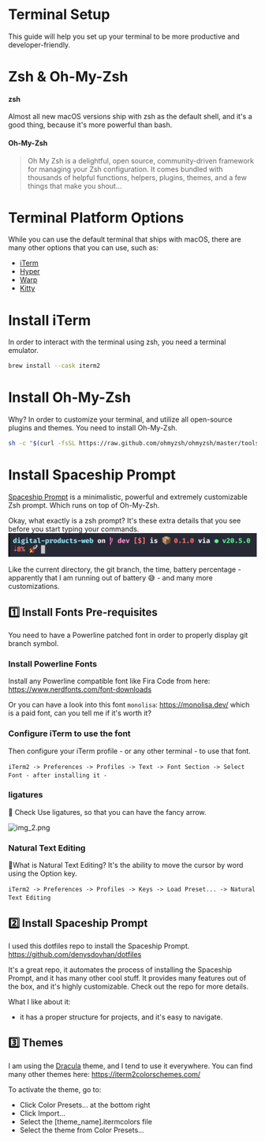 # Terminal Setup
This guide will help you set up your terminal to be more productive and developer-friendly.

# Zsh & Oh-My-Zsh
#### zsh
Almost all new macOS versions ship with zsh as the default shell, and it's a good thing, because it's more powerful than bash.
#### Oh-My-Zsh
> Oh My Zsh is a delightful, open source, community-driven framework for managing your Zsh configuration. It comes bundled with thousands of helpful functions, helpers, plugins, themes, and a few things that make you shout...

# Terminal Platform Options
While you can use the default terminal that ships with macOS, there are many other options that you can use, such as:
* [iTerm](https://iterm2.com/)
* [Hyper](https://hyper.is/)
* [Warp](https://warp.dev/)
* [Kitty](https://sw.kovidgoyal.net/kitty/)

# Install iTerm
In order to interact with the terminal using zsh, you need a terminal emulator.
```sh
brew install --cask iterm2
```

# Install Oh-My-Zsh
Why? In order to customize your terminal, and utilize all open-source plugins and themes. You need to install Oh-My-Zsh.
```sh
sh -c "$(curl -fsSL https://raw.github.com/ohmyzsh/ohmyzsh/master/tools/install.sh)"
```

# Install Spaceship Prompt
[Spaceship Prompt](https://spaceship-prompt.sh/) is a minimalistic, powerful and extremely customizable Zsh prompt.
Which runs on top of Oh-My-Zsh.

Okay, what exactly is a zsh prompt?  It's these extra details that you see before you start typing your commands.
![img_1.png](img_1.png)

Like the current directory, the git branch, the time, battery percentage - apparently that I am running out of battery 😅 - and many more customizations.

## 1️⃣ Install Fonts Pre-requisites
You need to have a Powerline patched font in order to properly display git branch symbol.
### Install Powerline Fonts
Install any Powerline compatible font like Fira Code from here:
https://www.nerdfonts.com/font-downloads

Or you can have a look into this font `monolisa`:
https://monolisa.dev/ which is a paid font, can you tell me if it's worth it?

### Configure iTerm to use the font
Then configure your iTerm profile - or any other terminal - to use that font.

```iTerm2 -> Preferences -> Profiles -> Text -> Font Section -> Select Font - after installing it -```


### ligatures
🚩 Check Use ligatures, so that you can have the fancy arrow.

![img_2.png](img_2.png)

### Natural Text Editing
🚩What is Natural Text Editing?
It's the ability to move the cursor by word using the Option key.

```iTerm2 -> Preferences -> Profiles -> Keys -> Load Preset... -> Natural Text Editing```


## 2️⃣ Install Spaceship Prompt
I used this dotfiles repo to install the Spaceship Prompt.
https://github.com/denysdovhan/dotfiles

It's a great repo, it automates the process of installing the Spaceship Prompt, and it has many other cool stuff.
It provides many features out of the box, and it's highly customizable.
Check out the repo for more details.

What I like about it:
* it has a proper structure for projects, and it's easy to navigate.

## 3️⃣ Themes
I am using the [Dracula](https://draculatheme.com/) theme, and I tend to use it everywhere.
You can find many other themes here:
https://iterm2colorschemes.com/

To activate the theme, go to:
* Click Color Presets... at the bottom right 
* Click Import... 
* Select the [theme_name].itermcolors file 
* Select the theme from Color Presets...